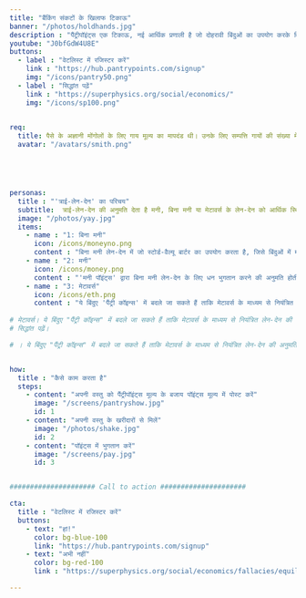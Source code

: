 ```yaml
---
title: "बैंकिंग संकटों के खिलाफ टिकाऊ"
banner: "/photos/holdhands.jpg"
description : "पैंट्रीपॉइंट्स एक टिकाऊ, नई आर्थिक प्रणाली है जो दोहरावी बिंदुओं का उपयोग करके मिलने-मिलाने के माध्यम से मुद्रास्फीति को रोकने और आर्थिक स्थितियों के अनुसार पूर्ण रोजगार को संभव बनाने के लिए इस्तेमाल किया जाता है"
youtube: "J0bfGdW4U8E"
buttons:
  - label : "वेटलिस्ट में रजिस्टर करें"
    link : "https://hub.pantrypoints.com/signup"
    img: "/icons/pantry50.png"
  - label : "सिद्धांत पढ़ें"
    link : "https://superphysics.org/social/economics/"
    img: "/icons/sp100.png"    
  

req:
  title: पैसे के अज्ञानी मोंगोलों के लिए गाय मूल्य का मापदंड थी। उनके लिए सम्पत्ति गायों की संख्या में मापी जाती थी, ठीक उसी तरह जैसे कि स्पेनिश लोगों के लिए सम्पत्ति सोने और चांदी की संख्या में मापी जाती है। मोंगोलों का धारणा सबसे सही है। (आदम स्मिथ)
  avatar: "/avatars/smith.png"





personas:
  title : "'त्राई-लेन-देन' का परिचय"
  subtitle:  त्राई-लेन-देन की अनुमति देता है मनी, बिना मनी या मेटावर्स के लेन-देन को आर्थिक स्थितियों के तहत चलाने के लिए, जो सच्ची आर्थिक स्वतंत्रता की अनुमति देता है
  image: "/photos/yay.jpg"
  items:
    - name : "1: बिना मनी"
      icon: /icons/moneyno.png
      content : "बिना मनी लेन-देन में जो स्टोर्ड-वैल्यू बार्टर का उपयोग करता है, जिसे बिंदुओं में मापा जाता है और जो अनाज से जुड़ा होता है। इससे आदम स्मिथ के 'वेल्थ ऑफ नेशंस' में उल्लेखित अनाज-आधारित मूल्यांकन को कार्यान्वित किया जाता है"
    - name : "2: मनी"
      icon: /icons/money.png
      content : "'मनी पॉइंट्स' द्वारा बिना मनी लेन-देन के लिए धन भुगतान करने की अनुमति होती है, जिसे ताकदी अर्थव्यवस्था के कैश या बिना कैश बैंकिंग ऐप्स के माध्यम से किया जाता है" 
    - name : "3: मेटावर्स"
      icon: /icons/eth.png
      content : "ये बिंदुए 'पैंट्री कॉइन्स' में बदले जा सकते हैं ताकि मेटावर्स के माध्यम से नियंत्रित लेन-देन की अनुमति हो। यह अपारिवार्तनिक आर्थिक सुविधाओं और हमारे प्रस्तावित 'क्रिप्टो-आसिंग' (मात्रात्मक सुविधाओं के प्रतिकूल हमारे विकल्प) के लिए उपयुक्त है"
    
# मेटावर्स। ये बिंदुए "पैंट्री कॉइन्स" में बदले जा सकते हैं ताकि मेटावर्स के माध्यम से नियंत्रित लेन-देन की अनुमति हो। यह अपारिवार्तनिक आर्थिक सुविधाओं और हमारे प्रस्तावित 'क्रिप्टो-आसिंग' (मात्रात्मक सुविधाओं के प्रतिकूल हमारे विकल्प) के लिए उपयुक्त है।
# सिद्धांत पढ़ें।

# । ये बिंदुए "पैंट्री कॉइन्स" में बदले जा सकते हैं ताकि मेटावर्स के माध्यम से नियंत्रित लेन-देन की अनुमति हो।


how:
  title : "कैसे काम करता है"  
  steps:
    - content: "अपनी वस्तु को पैंट्रीपॉइंट्स मूल्य के बजाय पॉइंट्स मूल्य में पोस्ट करें"
      image: "/screens/pantryshow.jpg"
      id: 1
    - content: "अपनी वस्तु के खरीदारों से मिलें"
      image: "/photos/shake.jpg"
      id: 2    
    - content: "पॉइंट्स में भुगतान करें"
      image: "/screens/pay.jpg"
      id: 3


##################### Call to action #####################

cta:
  title : "वेटलिस्ट में रजिस्टर करें"
  buttons:
    - text: "हां!"
      color: bg-blue-100
      link: "https://hub.pantrypoints.com/signup"
    - text: "अभी नहीं"
      color: bg-red-100    
      link : "https://superphysics.org/social/economics/fallacies/equilibrium-fallacy"

---
```

